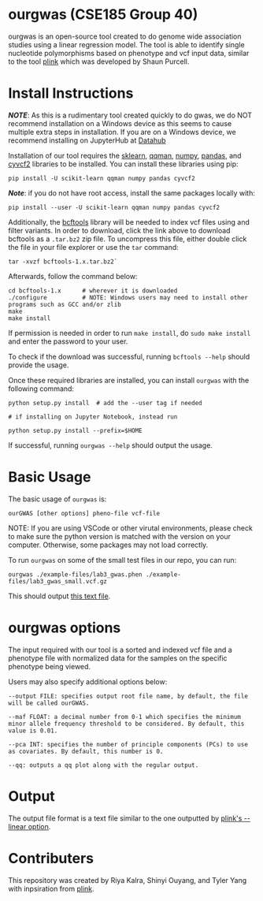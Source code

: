 # ourgwas (CSE185 Group 40)
ourgwas is an open-source tool created to do genome wide association studies using a linear regression model. The tool is able to identify single nucleotide polymorphisms based on phenotype and vcf input data, similar to the tool [plink](https://zzz.bwh.harvard.edu/plink/) which was developed by Shaun Purcell.

# Install Instructions

***NOTE***: As this is a rudimentary tool created quickly to do gwas, we do NOT recommend installation on a Windows device as this seems to cause multiple extra steps in installation. If you are on a Windows device, we recommend installing on JupyterHub at [Datahub](https://datahub.ucsd.edu/hub/spawn)

Installation of our tool requires the [sklearn](https://scikit-learn.org/stable/), [qqman](https://pypi.org/project/qqman/), [numpy](https://numpy.org/), [pandas](https://pandas.pydata.org/), and [cyvcf2](https://brentp.github.io/cyvcf2/) libraries to be installed. You can install these libraries using pip:
```
pip install -U scikit-learn qqman numpy pandas cyvcf2
```

***Note***: if you do not have root access, install the same packages locally with:

```
pip install --user -U scikit-learn qqman numpy pandas cyvcf2
```

Additionally, the [bcftools](http://www.htslib.org/download/) library will be needed to index vcf files using and filter variants. In order to download, click the link above to download bcftools as a `.tar.bz2` zip file. To uncompress this file, either double click the file in your file explorer or use the `tar` command:
```
tar -xvzf bcftools-1.x.tar.bz2`
```
Afterwards, follow the command below:
```
cd bcftools-1.x      # wherever it is downloaded
./configure          # NOTE: Windows users may need to install other programs such as GCC and/or zlib
make
make install
```
If permission is needed in order to run `make install`, do `sudo make install` and enter the password to your user.

To check if the download was successful, running `bcftools --help` should provide the usage.

Once these required libraries are installed, you can install `ourgwas` with the following command:
```
python setup.py install  # add the --user tag if needed

# if installing on Jupyter Notebook, instead run

python setup.py install --prefix=$HOME
```

If successful, running `ourgwas --help` should output the usage. 

# Basic Usage

The basic usage of `ourgwas` is:
```
ourGWAS [other options] pheno-file vcf-file
```

NOTE: If you are using VSCode or other virutal environments, please check to make sure the python version is matched with the version on your computer. Otherwise, some packages may not load correctly.

To run `ourgwas` on some of the small test files in our repo, you can run:
```
ourgwas ./example-files/lab3_gwas.phen ./example-files/lab3_gwas_small.vcf.gz
```
This should output [this text file](https://github.com/ShinyiOuyang/cse185-gwas-tool/blob/main/ourgwas.out.txt).

<!--insert the output of the test files here-->

# ourgwas options

The input required with our tool is a sorted and indexed vcf file and a phenotype file with normalized data for the samples on the specific phenotype being viewed.

Users may also specify additional options below:
```
--output FILE: specifies output root file name, by default, the file will be called ourGWAS.

--maf FLOAT: a decimal number from 0-1 which specifies the minimum minor allele frequency threshold to be considered. By default, this value is 0.01.

--pca INT: specifies the number of principle components (PCs) to use as covariates. By default, this number is 0.

--qq: outputs a qq plot along with the regular output.
```

# Output
The output file format is a text file similar to the one outputted by [plink's --linear option](https://www.cog-genomics.org/plink/1.9/formats#assoc_linear).

# Contributers
This repository was created by Riya Kalra, Shinyi Ouyang, and Tyler Yang with inpsiration from [plink](https://zzz.bwh.harvard.edu/plink/). 